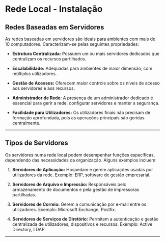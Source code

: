 # Rede Local - Instalação

## Redes Baseadas em Servidores

As redes baseadas em servidores são ideais para ambientes com mais de 10 computadores. Caracterizam-se pelas seguintes propriedades:

- **Estrutura Centralizada:**
  Possuem um ou mais servidores dedicados que centralizam os recursos partilhados.

- **Escalabilidade:**
  Adequadas para ambientes de maior dimensão, com múltiplos utilizadores.

- **Gestão de Acessos:**
  Oferecem maior controle sobre os níveis de acesso aos servidores e aos recursos.

- **Administrador de Rede:**
  A presença de um administrador dedicado é essencial para gerir a rede, configurar servidores e manter a segurança.

- **Facilidade para Utilizadores:**
  Os utilizadores finais não precisam de formação aprofundada, pois as operações principais são geridas centralmente.

---

## Tipos de Servidores

Os servidores numa rede local podem desempenhar funções específicas, dependendo das necessidades da organização. Alguns exemplos incluem:

1. **Servidores de Aplicação:**
   Hospedam e gerem aplicações usadas por utilizadores da rede.
   Exemplo: ERP, software de gestão empresarial.

2. **Servidores de Arquivo e Impressão:**
   Responsáveis pelo armazenamento de documentos e pela gestão de impressoras partilhadas.

3. **Servidores de Correio:**
   Gerem a comunicação por e-mail entre os utilizadores.
   Exemplo: Microsoft Exchange, Postfix.

4. **Servidores de Serviços de Diretório:**
   Permitem a autenticação e gestão centralizada de utilizadores, dispositivos e recursos.
   Exemplo: Active Directory, LDAP.

---

